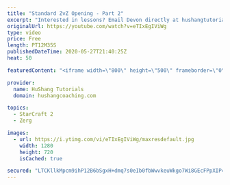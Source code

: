 ```yaml
---
title: "Standard ZvZ Opening - Part 2"
excerpt: "Interested in lessons? Email Devon directly at hushangtutorials@outlook.com ------------------------------------------------------------------------------------------------------- Want to support HuShang Tutorials directly? Patreon is a website where you can contribute a monthly donation that will help"
originalUrl: https://youtube.com/watch?v=eTIxEgIViWg
type: video
price: Free
length: PT12M35S
publishedDateTime: 2020-05-27T21:40:25Z
heat: 50

featuredContent: "<iframe width=\"800\" height=\"500\" frameborder=\"0\" src=\"https://www.youtube.com/embed/eTIxEgIViWg\" allow=\"accelerometer; autoplay; encrypted-media; gyroscope; picture-in-picture\" allowfullscreen></iframe>"

provider:
  name: HuShang Tutorials
  domain: hushangcoaching.com

topics:
  - StarCraft 2
  - Zerg

images:
  - url: https://i.ytimg.com/vi/eTIxEgIViWg/maxresdefault.jpg
    width: 1280
    height: 720
    isCached: true

secured: "LTCKllkMpcm9ihP12B6bSgxH+dmq7s0eIb0fbWwvkeuWkgo7Wi8GEcFPpXIP4mk7XEvp/JpLBlMG+JxisbHSA6RQsgKBZ7n5Yh10an+YUUNilPngwqU67zITVXeVnwI7qej8r6ibVLZepiGZCEoiuOB0xX4230JJuIRzWNRjP7PScc9k/c+bLO5E/zwZxP7XT/TXWnTxuN7EV1lCGg+V3DhuilNxtB7Z9YXHoWdxJuljbnhtOjaqD54j5VMP+ZApCfBkwt0CtS2LbUqzGgVU7ViIK6wx4uTri8jKyBc3A5ijd+YtYiqbEgoGRXi26PS+NkDvcEsX8gfuFyeFjow5liEvHkvIn4E8eSNaOBlv9CzVSqZi4sOWrogICG4I7axi6W8P/dg8Mgb34Qz+lUo+eHuwJXb127EFQZvXZVJQkw0=;1BwMBsDHyMwqBDxogmBDwA=="
---
```


